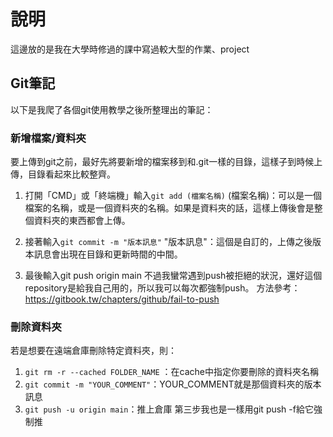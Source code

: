# 說明
這邊放的是我在大學時修過的課中寫過較大型的作業、project

## Git筆記
以下是我爬了各個git使用教學之後所整理出的筆記：

### 新增檔案/資料夾
要上傳到git之前，最好先將要新增的檔案移到和.git一樣的目錄，這樣子到時候上傳，目錄看起來比較整齊。

1. 打開「CMD」或「終端機」輸入`git add (檔案名稱)`
(檔案名稱)：可以是一個檔案的名稱，或是一個資料夾的名稱。如果是資料夾的話，這樣上傳後會是整個資料夾的東西都會上傳。

2. 接著輸入`git commit -m "版本訊息"`
"版本訊息"：這個是自訂的，上傳之後版本訊息會出現在目錄和更新時間的中間。

3. 最後輸入git push origin main
不過我蠻常遇到push被拒絕的狀況，還好這個repository是給我自己用的，所以我可以每次都強制push。
方法參考：https://gitbook.tw/chapters/github/fail-to-push

### 刪除資料夾
若是想要在遠端倉庫刪除特定資料夾，則：

1. `git rm -r --cached FOLDER_NAME` ：在cache中指定你要刪除的資料夾名稱
2. `git commit -m "YOUR_COMMENT"`：YOUR_COMMENT就是那個資料夾的版本訊息
3. `git push -u origin main`：推上倉庫
第三步我也是一樣用git push -f給它強制推